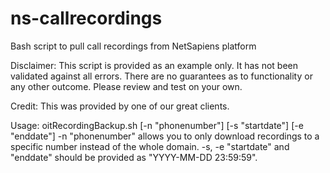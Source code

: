 # ns-callrecordings
Bash script to pull call recordings from NetSapiens platform


Disclaimer: This script is provided as an example only. It has not been validated against all errors. There are no guarantees as to functionality or any other outcome. Please review and test on your own.

Credit: This was provided by one of our great clients. 

Usage: oitRecordingBackup.sh [-n "phonenumber"] [-s "startdate"] [-e "enddate"]
     -n "phonenumber" allows you to only download recordings to a specific number instead of the whole domain.
     -s, -e "startdate" and "enddate" should be provided as "YYYY-MM-DD 23:59:59".
